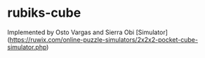 # rubiks-cube
 Implemented by
 Osto Vargas and Sierra Obi
[Simulator] (https://ruwix.com/online-puzzle-simulators/2x2x2-pocket-cube-simulator.php)

